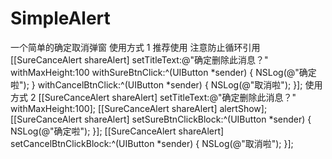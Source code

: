 # SimpleAlert
 一个简单的确定取消弹窗
使用方式 1 推荐使用 注意防止循环引用
 [[SureCanceAlert shareAlert] setTitleText:@"确定删除此消息？" withMaxHeight:100 withSureBtnClick:^(UIButton *sender) {
 NSLog(@"确定啦");
 } withCancelBtnClick:^(UIButton *sender) {
 NSLog(@"取消啦");
 }];
 使用方式 2
 [[SureCanceAlert shareAlert] setTitleText:@"确定删除此消息？" withMaxHeight:100];
 [[SureCanceAlert shareAlert] alertShow];
 [[SureCanceAlert shareAlert] setSureBtnClickBlock:^(UIButton *sender) {
 NSLog(@"确定啦");
 }];
 [[SureCanceAlert shareAlert] setCancelBtnClickBlock:^(UIButton *sender) {
 NSLog(@"取消啦");
 }];
